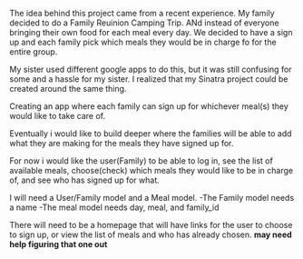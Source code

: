 The idea behind this project came from a recent experience. My family decided to do a Family Reuinion Camping Trip. ANd instead of everyone bringing their own food for each meal every day. We decided to have a sign up and each family pick which meals they would be in charge fo for the entire group. 

My sister used different google apps to do this, but it was still confusing for some and a hassle for my sister. I realized that my Sinatra project could be created around the same thing. 

Creating an app where each family can sign up for whichever meal(s) they would like to take care of. 

Eventually i would like to build deeper where the families will be able to add what they are making for the meals they have signed up for. 

For now i would like the user(Family) to be able to log in, see the list of available meals, choose(check) which meals they would like to be in charge of, and see who has signed up for what. 

I will need a User/Family model and a Meal model. 
    -The Family model needs a name
    -The meal model needs day, meal, and family_id 

There will need to be a homepage that will have links for the user to choose to sign up, or view the list of meals and who has already chosen. **may need help figuring that one out** 

